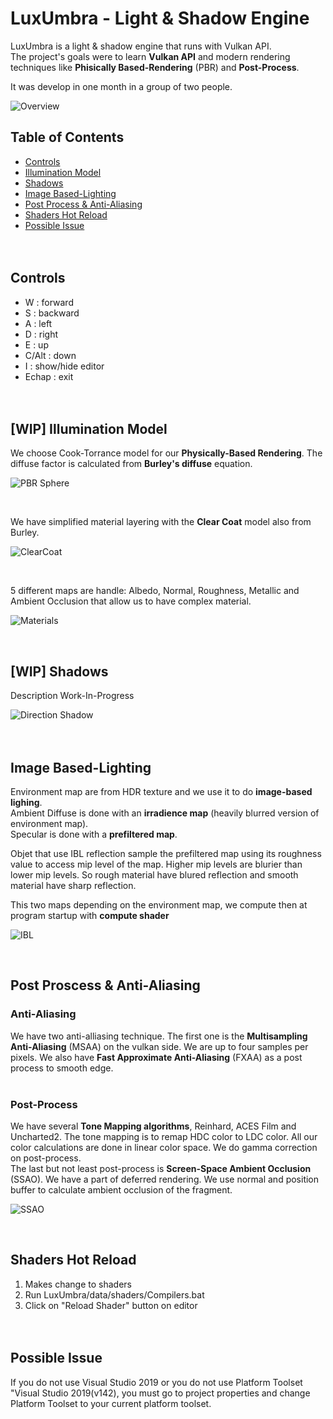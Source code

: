 # LuxUmbra -  Light & Shadow Engine

LuxUmbra is a light & shadow engine that runs with Vulkan API.<br>
The project's goals were to learn **Vulkan API** and modern rendering techniques like **Phisically Based-Rendering** (PBR) and **Post-Process**.

It was develop in one month in a group of two people. <br>

![Overview](https://carbon-media.accelerator.net/0000000jAgd/53tyxXyslfHeGA9XTYmwpV;1920x1080.jpeg?auto=webp)



## Table of Contents

+ [Controls](#Controls)
+ [Illumination Model](#Illumination-Model)
+ [Shadows](#shadows)
+ [Image Based-Lighting](#Image-Based-Lighting)
+ [Post Process & Anti-Aliasing](#Post-Proscess-&-Anti-Aliasing) 
+ [Shaders Hot Reload](#Shaders-Hot-Reload)
+ [Possible Issue](#Possible-Issue)
<br><br><br>

## **Controls**

- W : forward
- S : backward
- A : left
- D : right
- E : up
- C/Alt : down
- I : show/hide editor
- Echap : exit <br><br><br>

## **[WIP] Illumination Model**

We choose Cook-Torrance model for our **Physically-Based Rendering**. The diffuse factor is calculated from  **Burley's diffuse** equation.<br>

![PBR Sphere](https://carbon-media.accelerator.net/0000000jAgd/k0fAQQIN2mMeZn9V5fOk5V;1920x1080.jpeg?auto=webp)

<br>

 We have simplified material layering with the **Clear Coat** model also from Burley.<br>

![ClearCoat](https://carbon-media.accelerator.net/0000000jAgd/6hGb3f9v1u1dnUtjaOXNRd;original.gif)

<br>

5 different maps are handle: Albedo, Normal, Roughness, Metallic and Ambient Occlusion that allow us to have complex material.<br>

![Materials](https://carbon-media.accelerator.net/0000000jAgd/azb7JWmOlnde8U1KaNPleM;960x540.jpeg)

<br>

## **[WIP] Shadows**
Description Work-In-Progress

![Direction Shadow](https://carbon-media.accelerator.net/0000000jAgd/3ddZV9n1c09edcorGnhCjR;960x540.jpeg)
<br><br><br>

## **Image Based-Lighting**

Environment map are from HDR texture and we use it to do **image-based lighing**. <br>
Ambient Diffuse is done with an **irradience map** (heavily blurred version of environment map). <br>
Specular is done with a **prefiltered map**. <br>

Objet that use IBL reflection sample the prefiltered map using its roughness value to access mip level of the map. Higher mip levels are blurier than lower mip levels. So rough material have blured reflection and smooth material have sharp reflection.<br>

This two maps depending on the environment map, we compute then at program startup with **compute shader** <br>

![IBL](https://carbon-media.accelerator.net/0000000jAgd/1oxORDfh2uMcKKi5mR3gkb;1920x1080.jpeg?auto=webp)

<br>

## **Post Proscess & Anti-Aliasing**

### **Anti-Aliasing**

We have two anti-alliasing technique. The first one is the **Multisampling Anti-Aliasing** (MSAA) on the vulkan side. We are up to four samples per pixels. We also have **Fast Approximate Anti-Aliasing** (FXAA) as a post process to smooth edge.<br><br>

### **Post-Process**

We have several **Tone Mapping algorithms**, Reinhard, ACES Film and Uncharted2. The tone mapping is to remap HDC color to LDC color. All our color calculations are done in linear color space. We do gamma correction on post-process.<br>
The last but not least post-process is **Screen-Space Ambient Occlusion** (SSAO). We have a part of deferred rendering. We use normal and position buffer to calculate ambient occlusion of the fragment.<br>

![SSAO](https://carbon-media.accelerator.net/0000000jAgd/ilUkyCUMqK2cpZ6LstpHX4;original.gif)

<br>

## **Shaders Hot Reload**

1. Makes change to shaders
2. Run LuxUmbra/data/shaders/Compilers.bat
3. Click on "Reload Shader" button on editor <br><br><br>

## **Possible Issue**

If you do not use Visual Studio 2019 or you do not use Platform Toolset "Visual Studio 2019(v142), you must go to project properties and change Platform Toolset to your current platform toolset.
